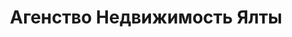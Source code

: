 --- 
title: "Агенство Недвижимость Ялты" 
site: "http://www.realyalta.com" 
town: "Ялта" 
tel: ["+38 066 248 70 21, +7 978 73 88 336"] 
address: "Россия, Республика Крым, г. Ялта, ул. К. Маркса/Садовая, 17/7, офис, 19" 
mail: "krasavseva_86@mail.ru" 
--- 